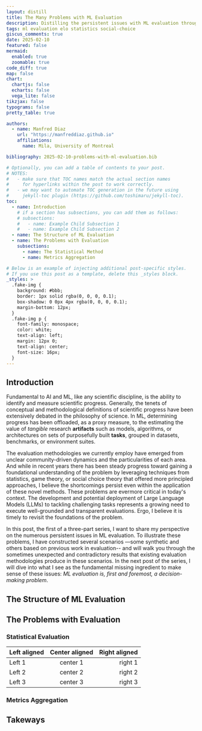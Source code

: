 ```yaml
---
layout: distill
title: The Many Problems with ML Evaluation
description: Distilling the persistent issues with ML evaluation through examples
tags: ml evaluation elo statistics social-choice
giscus_comments: true
date: 2025-02-10
featured: false
mermaid:
  enabled: true
  zoomable: true
code_diff: true
map: false
chart:
  chartjs: false
  echarts: false
  vega_lite: false
tikzjax: false
typograms: false
pretty_table: true

authors:
  - name: Manfred Diaz
    url: "https://manfreddiaz.github.io"
    affiliations:
      name: Mila, University of Montreal

bibliography: 2025-02-10-problems-with-ml-evaluation.bib

# Optionally, you can add a table of contents to your post.
# NOTES:
#   - make sure that TOC names match the actual section names
#     for hyperlinks within the post to work correctly.
#   - we may want to automate TOC generation in the future using
#     jekyll-toc plugin (https://github.com/toshimaru/jekyll-toc).
toc:
  - name: Introduction
    # if a section has subsections, you can add them as follows:
    # subsections:
    #   - name: Example Child Subsection 1
    #   - name: Example Child Subsection 2
  - name: The Structure of ML Evaluation
  - name: The Problems with Evaluation
    subsections:
      - name: The Statistical Method
      - name: Metrics Aggregation 

# Below is an example of injecting additional post-specific styles.
# If you use this post as a template, delete this _styles block.
_styles: >
  .fake-img {
    background: #bbb;
    border: 1px solid rgba(0, 0, 0, 0.1);
    box-shadow: 0 0px 4px rgba(0, 0, 0, 0.1);
    margin-bottom: 12px;
  }
  .fake-img p {
    font-family: monospace;
    color: white;
    text-align: left;
    margin: 12px 0;
    text-align: center;
    font-size: 16px;
  }
---
```


## Introduction

Fundamental to AI and ML, like any scientific discipline, is the ability to identify and measure scientific progress. Generally, the tenets of conceptual and methodological definitions of scientific progress have been extensively debated in the philosophy of science<d-cite key="niiniluoto2024scientificprogress"></d-cite>. In ML, determining progress has been offloaded, as a proxy measure, to the estimating the value of _tangible_ research __artifacts__  such as models, algorithms, or architectures on sets of purposefully built __tasks__, grouped in datasets, benchmarks, or environment suites<d-cite key="raji2021mlbenchmarking">. 

The evaluation methodologies we currently employ have emerged from unclear community-driven dynamics and the particularities of each area. And while in recent years there has been steady progress toward gaining a foundational understanding of the problem by leveraging techniques from statistics<d-cite key="chan2020rlstatistics,agarwal2021drlprecipice"></d-cite>, game theory<d-cite key="balduzzi2018reeval,omidshafiei2019alpahrank"></d-cite>, or social choice theory<d-cite key="rofin2022votenrank,lanctot2023vase"></d-cite> that offered more principled approaches, I believe the shortcomings persist even within the application of these novel methods. These problems are evermore critical in today's context. The development and potential deployment of Large Language Models (LLMs) to tackling challenging tasks represents a growing need to execute well-grounded and transparent evaluations. Ergo, I believe it is timely to revisit the foundations of the problem.

In this post, the first of a three-part series, I want to share my perspective on the numerous persistent issues in ML evaluation. To illustrate these problems, I have constructed several scenarios —some synthetic and others based on previous work in evaluation-- and will walk you through the sometimes unexpected and contradictory results that existing evaluation methodologies produce in these scenarios. In the next post of the series, I will dive into what I see as the fundamental missing ingredient to make sense of these issues: _ML evaluation is, first and foremost, a decision-making problem_.


## The Structure of ML Evaluation



## The Problems with Evaluation

### Statistical Evaluation


| Left aligned | Center aligned | Right aligned |
| :----------- | :------------: | ------------: |
| Left 1       |    center 1    |       right 1 |
| Left 2       |    center 2    |       right 2 |
| Left 3       |    center 3    |       right 3 |


### Metrics Aggregation



## Takeways

